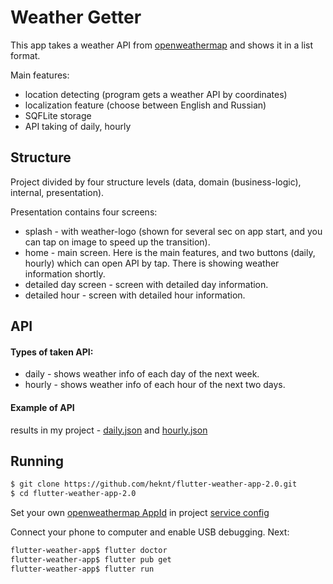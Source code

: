 # Weather Getter
This app takes a weather API from [openweathermap](https://openweathermap.org) and shows it in a list format.

Main features:
- location detecting (program gets a weather API by coordinates)
- localization feature (choose between English and Russian)
- SQFLite storage
- API taking of daily, hourly

## Structure
Project divided by four structure levels (data, domain (business-logic), internal, presentation).

Presentation contains four screens:
- splash - with weather-logo (shown for several sec on app start, and you can tap on image to speed up the transition).
- home - main screen. Here is the main features, and two buttons (daily, hourly) which can open API by tap. There is showing weather information shortly.
- detailed day screen - screen with detailed day information.
- detailed hour - screen with detailed hour information.


## API
#### Types of taken API:
- daily - shows weather info of each day of the next week.
- hourly - shows weather info of each hour of the next two days.

#### Example of API
results in my project - [daily.json](https://github.com/heknt/flutter-weather-app/blob/master/lib/data/storage/daily.json) and [hourly.json](https://github.com/heknt/flutter-weather-app/blob/master/lib/data/storage/hourly.json)

## Running
```bash
$ git clone https://github.com/heknt/flutter-weather-app-2.0.git
$ cd flutter-weather-app-2.0
```
Set your own [openweathermap AppId](https://openweathermap.org/appid) in project [service config](https://github.com/heknt/flutter-weather-app-2.0/blob/master/lib/data/api/services/settings/config.dart)

Connect your phone to computer and enable USB debugging. Next:
```bash
flutter-weather-app$ flutter doctor
flutter-weather-app$ flutter pub get
flutter-weather-app$ flutter run
```

